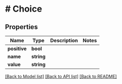 # # Choice

## Properties

Name | Type | Description | Notes
------------ | ------------- | ------------- | -------------
**positive** | **bool** |  |
**name** | **string** |  |
**value** | **string** |  |

[[Back to Model list]](../../README.md#models) [[Back to API list]](../../README.md#endpoints) [[Back to README]](../../README.md)
